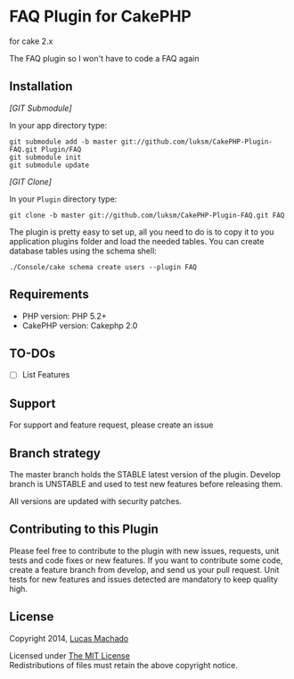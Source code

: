 # FAQ Plugin for CakePHP #

for cake 2.x

The FAQ plugin so I won't have to code a FAQ again

## Installation ##

_[GIT Submodule]_

In your app directory type:

```shell
git submodule add -b master git://github.com/luksm/CakePHP-Plugin-FAQ.git Plugin/FAQ
git submodule init
git submodule update
```

_[GIT Clone]_

In your `Plugin` directory type:

```shell
git clone -b master git://github.com/luksm/CakePHP-Plugin-FAQ.git FAQ
```

The plugin is pretty easy to set up, all you need to do is to copy it to you application plugins folder and load the needed tables. You can create database tables using the schema shell:

	./Console/cake schema create users --plugin FAQ

## Requirements ##

* PHP version: PHP 5.2+
* CakePHP version: Cakephp 2.0

## TO-DOs ##

* [ ] List Features

## Support ##

For support and feature request, please create an issue

## Branch strategy ##

The master branch holds the STABLE latest version of the plugin.
Develop branch is UNSTABLE and used to test new features before releasing them.

All versions are updated with security patches.

## Contributing to this Plugin ##

Please feel free to contribute to the plugin with new issues, requests, unit tests and code fixes or new features. If you want to contribute some code, create a feature branch from develop, and send us your pull request. Unit tests for new features and issues detected are mandatory to keep quality high.

## License ##

Copyright 2014, [Lucas Machado](http://lucasms.net)

Licensed under [The MIT License](http://www.opensource.org/licenses/mit-license.php)<br/>
Redistributions of files must retain the above copyright notice.
